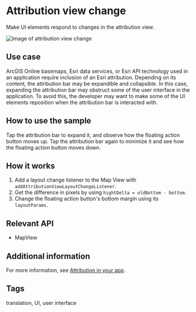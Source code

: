 # Attribution view change

Make UI elements respond to changes in the attribution view.

![Image of attribution view change](attribution-view-change.png)

## Use case

ArcGIS Online basemaps, Esri data services, or Esri API technology used in an application require inclusion of an Esri attribution. Depending on its content, the attribution bar may be expandible and collapsible. In this case, expanding the attribution bar may obstruct some of the user interface in the application. To avoid this, the developer may want to make some of the UI elements reposition when the attribution bar is interacted with.

## How to use the sample

Tap the attribution bar to expand it, and observe how the floating action button moves up. Tap the attribution bar again to minimize it and see how the floating action button moves down.

## How it works

1. Add a layout change listener to the Map View with `addAttributionViewLayoutChangeListener`.
2. Get the difference in pixels by using `hightDelta = oldBottom - bottom`.
3. Change the floating action button's bottom margin using its `layoutParams`.

## Relevant API

* MapView

## Additional information

For more information, see [Attribution in your app](https://developers.arcgis.com/terms/attribution/).

## Tags

translation, UI, user interface
